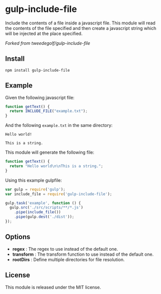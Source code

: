 # gulp-include-file
Include the contents of a file inside a javascript file. This module will read
the contents of the file specified and then create a javascript string which
will be injected at the place specified.

_Forked from tweedegolf/gulp-include-file_

## Install

    npm install gulp-include-file

## Example
Given the following javascript file:

```javascript
function getText() {
  return INCLUDE_FILE("example.txt");
}
```

And the following `example.txt` in the same directory:

    Hello world!

    This is a string.

This module will generate the following file:

```javascript
function getText() {
  return "Hello world\n\nThis is a string.";
}
```

Using this example gulpfile:

```javascript
var gulp = require('gulp');
var include_file = require('gulp-include-file');

gulp.task('example', function () {
  gulp.src('./src/scripts/**/*.js')
    .pipe(include_file())
    .pipe(gulp.dest('./dist'));
});
```

## Options

* **regex** _<RegExp>_: The regex to use instead of the default one.
* **transform** _<Function>_: The transform function to use instead of the default one.
* **rootDirs** _<Array>_: Define multiple directories for file resolution.


## License
This module is released under the MIT license.
